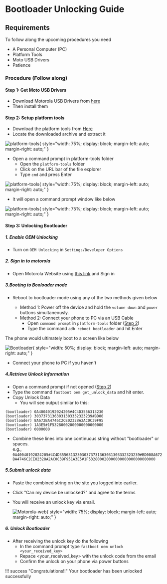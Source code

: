 # **Bootloader Unlocking Guide**

## Requirements

To follow along the upcoming procedures you need

- A Personal Computer (PC)
- Platform Tools
- Moto USB Drivers
- Patience

### Procedure (Follow along)

#### Step 1: Get Moto USB Drivers

- Download Motorola USB Drivers from [here](https://en-us.support.motorola.com/app/usb-drivers)
- Then install them

#### Step 2: Setup platform tools

- Download the platform tools from [Here](http://developer.android.com/sdk/index.html)
- Locate the downloaded archive and extract it

![platform-tools](../assets/pc_screenshots/platform_tools_folder.png){ style="width: 75%; display: block; margin-left: auto; margin-right: auto;" }

- Open a command prompt in platform-tools folder
  - Open the `platform-tools` folder
  - Click on the URL bar of the file explorer
  - Type `cmd` and press Enter

![platform-tools](../assets/pc_screenshots/url.png){ style="width: 75%; display: block; margin-left: auto; margin-right: auto;" }

- It will open a command prompt window like below

![platform-tools](../assets/pc_screenshots/cmd.png){ style="width: 75%; display: block; margin-left: auto; margin-right: auto;" }

#### Step 3: Unlocking Bootloader

##### 1. Enable OEM Unlocking

- Turn on `OEM Unlocking` in `Settings/Developer Options`

##### 2. Sign in to motorola

- Open Motorola Website using [this link](https://motorola-global-portal.custhelp.com/app/standalone/bootloader/unlock-your-device-b) and Sign in

##### 3.Booting to Booloader mode

- Reboot to bootloader mode using any of the two methods given below

  - Method 1: Power off the device and hold the `volume down` and `power` buttons simultaneously.  
  - Method 2: Connect your phone to PC via an USB Cable
    - Open `command prompt` in `platform-tools` folder ([Step 2](#step-1-get-moto-usb-drivers))
    - Type the command `adb reboot bootloader` and hit Enter

The phone would ultimately boot to a screen like below

![Bootloader](../assets/mobile_screenshots/Bootloader_mode.jpg.png){ style="width: 50%; display: block; margin-left: auto; margin-right: auto;" }

- Connect your phone to PC if you haven't

##### 4.Retrieve Unlock Information

- Open a command prompt if not opened ([Step 2](#step-1-get-moto-usb-drivers))
- Type the command `fastboot oem get_unlock_data` and hit enter.
- Copy Unlock Data
  - You will see output similar to this:

```
(bootloader) 0A40040192024205#4C4D3556313230
(bootloader) 30373731363031303332323239#BD00
(bootloader) 8A672BA4746C2CE02328A2AC0C39F95
(bootloader) 1A3E5#1F53280002000000000000000
(bootloader) 0000000
```

- Combine these lines into one continuous string without "bootloader" or spaces.  
    e.g., `0A40040192024205#4C4D355631323030373731363031303332323239#BD008A672BA4746C2CE02328A2AC0C39F951A3E5#1F532800020000000000000000000000`

##### 5.Submit unlock data

- Paste the combined string on the site you logged into earlier.
- Click "Can my device be unlocked?" and agree to the terms
- You will receive an unlock key via email.

   ![Motorola-web](../assets/pc_screenshots/Moto_webiste.png){ style="width: 75%; display: block; margin-left: auto; margin-right: auto;" }

##### 6. Unlock Bootloader

- After receiving the unlock key do the following
  - In the command prompt type `fastboot oem unlock <your_received_key>`
  - Repace <your_received_key> with the unlock code from the email
  - Confirm the unlock on your phone via power buttons

!!! success "Congratulations!!"
    Your bootloader has been unlocked successfully
